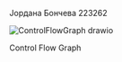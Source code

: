 Јордана Бончева 223262

![ControlFlowGraph drawio](https://github.com/jbonceva/SI_2024_lab2_223262/assets/166951079/f0ce401d-c0d9-4f57-9cf0-95bc3f3a929b)

Control Flow Graph
